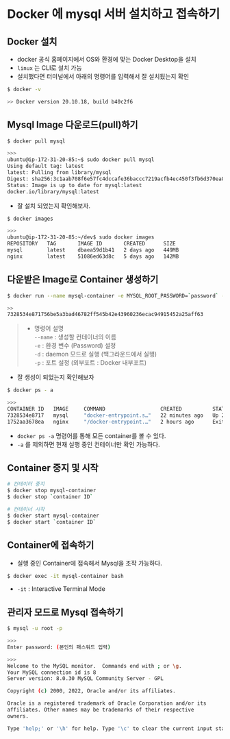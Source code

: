 # Docker 에 mysql 서버 설치하고 접속하기

## Docker 설치

-   docker 공식 홈페이지에서 OS와 환경에 맞는 Docker Desktop을 설치
-   `linux` 는 CLI로 설치 가능
-   설치했다면 터미널에서 아래의 명령어를 입력해서 잘 설치됬는지 확인

```bash
$ docker -v

>> Docker version 20.10.18, build b40c2f6
```

## Mysql Image 다운로드(pull)하기

```bash
$ docker pull mysql

>>>
ubuntu@ip-172-31-20-85:~$ sudo docker pull mysql
Using default tag: latest
latest: Pulling from library/mysql
Digest: sha256:3c1aab708f6e57fc4dccafe36baccc7219acfb4ec450f3fb6d370ea89409e906
Status: Image is up to date for mysql:latest
docker.io/library/mysql:latest
```

-   잘 설치 되었는지 확인해보자.

```bash
$ docker images

>>>
ubuntu@ip-172-31-20-85:~/dev$ sudo docker images
REPOSITORY   TAG       IMAGE ID       CREATED      SIZE
mysql        latest    dbaea59d1b41   2 days ago   449MB
nginx        latest    51086ed63d8c   5 days ago   142MB
```

## 다운받은 Image로 Container 생성하기

```bash
$ docker run --name mysql-container -e MYSQL_ROOT_PASSWORD=`password` -d -p 3306:3306 mysql

>>
7328534e871756be5a3bad46782ff545b42e43960236ecac94915452a25aff63
```

> -   명령어 설명  
>     `--name` : 생성할 컨테이너의 이름  
>     `-e` : 환경 변수 (Password) 설정  
>     `-d` : daemon 모드로 실행 (백그라운드에서 실행)  
>     `-p` : 포트 설정 (외부포트 : Docker 내부포트)

-   잘 생성이 되었는지 확인해보자

```bash
$ docker ps - a

>>>
CONTAINER ID   IMAGE     COMMAND                  CREATED          STATUS                   PORTS                                                  NAMES
7328534e8717   mysql     "docker-entrypoint.s…"   22 minutes ago   Up 22 minutes            0.0.0.0:3306->3306/tcp, :::3306->3306/tcp, 33060/tcp   mysql-container
1752aa3678ea   nginx     "/docker-entrypoint.…"   2 hours ago      Exited (0) 2 hours ago                                                          elegant_bardeen
```

-   `docker ps -a` 명령어를 통해 모든 container를 볼 수 있다.
-   `-a` 를 제외하면 현재 실행 중인 컨테이너만 확인 가능하다.

## Container 중지 및 시작

```bash
# 컨테이터 중지
$ docker stop mysql-container
$ docker stop `container ID`
```

```bash
# 컨테이너 시작
$ docker start mysql-container
$ docker start `container ID`
```

## Container에 접속하기

-   실행 중인 Container에 접속해서 Mysql을 조작 가능하다.

```bash
$ docker exec -it mysql-container bash
```

-   `-it` : Interactive Terminal Mode

## 관리자 모드로 Mysql 접속하기

```bash
$ mysql -u root -p

>>>
Enter password: (본인의 패스워드 입력)

>>>
Welcome to the MySQL monitor.  Commands end with ; or \g.
Your MySQL connection id is 8
Server version: 8.0.30 MySQL Community Server - GPL

Copyright (c) 2000, 2022, Oracle and/or its affiliates.

Oracle is a registered trademark of Oracle Corporation and/or its
affiliates. Other names may be trademarks of their respective
owners.

Type 'help;' or '\h' for help. Type '\c' to clear the current input statement.
```
